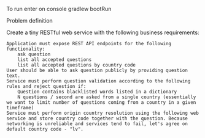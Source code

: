To run enter on console gradlew bootRun


Problem definition

Create a tiny RESTful web service with the following business requirements:

    Application must expose REST API endpoints for the following functionality:
        ask question
        list all accepted questions
        list all accepted questions by country code
    User should be able to ask question publicly by providing question text.
    Service must perform question validation according to the following rules and reject question if:
        Question contains blacklisted words listed in a dictionary
        N questions / second are asked from a single country (essentially we want to limit number of questions coming from a country in a given timeframe)
    Service must perform origin country resolution using the following web service and store country code together with the question. Because networking is unreliable and services tend to fail, let's agree on default country code - "lv".